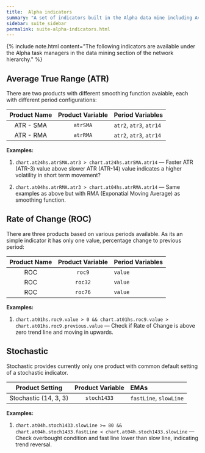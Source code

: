 ```yaml
---
title:  Alpha indicators
summary: "A set of indicators built in the Alpha data mine including Average True Range (ATR), Rate of Change (ROC), Stochastic indicators."
sidebar: suite_sidebar
permalink: suite-alpha-indicators.html
---
```


{% include note.html content="The following indicators are available under the Alpha task managers in the data mining section of the network hierarchy." %}

## Average True Range (ATR)

There are two products with different smoothing function avaiable, each with different period configurations:

| Product Name | Product Variable | Period Variables |
| :---: | :---: | :--- | 
| ATR - SMA | ```atrSMA``` | ```atr2```, ```atr3```, ```atr14``` |
| ATR - RMA | ```atrRMA``` | ```atr2```, ```atr3```, ```atr14``` |

**Examples:**

1. ```chart.at24hs.atrSMA.atr3 > chart.at24hs.atrSMA.atr14``` — Faster ATR (ATR-3) value above slower ATR (ATR-14) value indicates a higher volatility in short term movement?

1. ```chart.at04hs.atrRMA.atr3 > chart.at04hs.atrRMA.atr14``` — Same examples as above but with RMA (Exponatial Moving Average) as smoothing function.

## Rate of Change (ROC)

There are three products based on various periods available. As its an simple indicator it has only one value, percentage change to previous period:

| Product Name | Product Variable | Period Variables |
| :---: | :---: | :--- | 
| ROC | ```roc9``` | ```value``` |
| ROC | ```roc32``` | ```value``` |
| ROC | ```roc76``` | ```value``` |

**Examples:**

1. ```chart.at01hs.roc9.value > 0 && chart.at01hs.roc9.value > chart.at01hs.roc9.previous.value``` — Check if Rate of Change is above zero trend line and moving in upwards.

## Stochastic

Stochastic provides currently only one product with common default setting of a stochastic indicator.

| Product Setting | Product Variable | EMAs |
| :---: | :---: | :--- |
| Stochastic (14, 3, 3) | ```stoch1433``` | ```fastLine```, ```slowLine``` |

**Examples:**

1. ```chart.at04h.stoch1433.slowLine >= 80 && chart.at04h.stoch1433.fastLine < chart.at04h.stoch1433.slowLine``` — Check overbought condition and fast line lower than slow line, indicating trend reversal.
